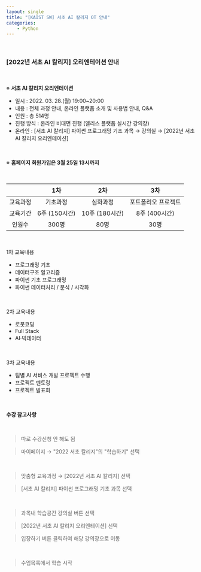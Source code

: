 ```yaml
---
layout: single
title: "[KAIST SW] 서초 AI 칼리지 OT 안내"
categories:
    - Python
---
```


<br>

### [2022년 서초 AI 칼리지] 오리엔테이션 안내

<br>

※ **서초 AI 칼리지 오리엔테이션** 
- 일시  : 2022. 03. 28.(월) 19:00~20:00
- 내용 :  전체 과정 안내,  온라인 플랫폼 소개 및 사용법 안내, Q&A
- 인원 : 총 514명
- 진행 방식 : 온라인 비대면 진행 (엘리스 플랫폼 실시간 강의장) 
- 온라인  :   [서초 AI 칼리지] 파이썬 프로그래밍 기초 과목 &rarr; 강의실 &rarr; [2022년 서초 AI 칼리지 오리엔테이션]

<br>

※ **홈페이지 회원가입은 3월 25일 13시까지**

<br>

||1차|2차|3차|
|:--:|:--:|:--:|:--:|
|교육과정|기초과정|심화과정|포트폴리오 프로젝트|
|교육기간|6주 (150시간)|10주 (180시간)|8주 (400시간)|
|인원수|300명|80명|30명|

<br>

1차 교육내용
- 프로그래밍 기초
- 데이터구조 알고리즘
- 파이썬 기초 프로그래밍
- 파이썬 데이터처리 / 분석 / 시각화

<br>

2차 교육내용
- 로봇코딩
- Full Stack
- AI&#183;빅데이터

<br>

3차 교육내용
- 팀별 AI 서비스 개발 프로젝트 수행 
- 프로젝트 멘토링
- 프로젝트 발표회

<br>

**수강 참고사항**

<br>

> 따로 수강신청 안 해도 됨

> 마이페이지 &rarr; "2022 서초 칼리지"의 "학습하기" 선택

<br>

> 맞춤형 교육과정 &rarr; [2022년 서초 AI 칼리지] 선택

> [서초 AI 칼리지] 파이썬 프로그래밍 기초 과목 선택


<br>

> 과목내 학습공간 강의실 버튼 선택

> [2022년 서초 AI 칼리지 오리엔테이션] 선택

> 입장하기 버튼 클릭하여 해당 강의장으로 이동

<br>

> 수업목록에서 학습 시작

<br>

